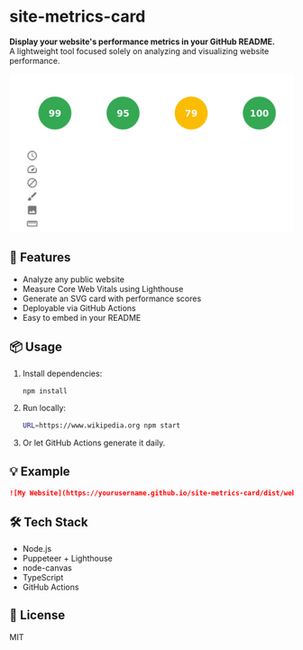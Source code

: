 # site-metrics-card

**Display your website's performance metrics in your GitHub README.**  
A lightweight tool focused solely on analyzing and visualizing website performance.

![Website Metrics Card](./dist/website-metrics.svg)

## 🚀 Features

- Analyze any public website
- Measure Core Web Vitals using Lighthouse
- Generate an SVG card with performance scores
- Deployable via GitHub Actions
- Easy to embed in your README

## 📦 Usage

1. Install dependencies:
   ```bash
   npm install
   ```

2. Run locally:
   ```bash
   URL=https://www.wikipedia.org npm start
   ```

3. Or let GitHub Actions generate it daily.

## 💡 Example

```md
![My Website](https://yourusername.github.io/site-metrics-card/dist/website-metrics.svg)
```

## 🛠️ Tech Stack

- Node.js
- Puppeteer + Lighthouse
- node-canvas
- TypeScript
- GitHub Actions

## 📄 License
MIT